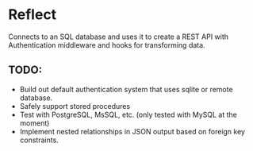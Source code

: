 # Reflect

Connects to an SQL database and uses it to create a REST API with Authentication middleware and hooks for transforming data.

## TODO:

* Build out default authentication system that uses sqlite or remote database.
* Safely support stored procedures
* Test with PostgreSQL, MsSQL, etc. (only tested with MySQL at the moment)
* Implement nested relationships in JSON output based on foreign key constraints.
